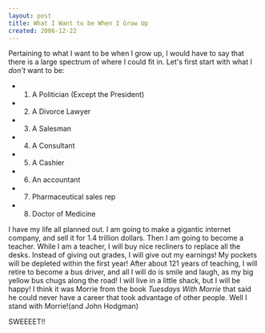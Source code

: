 ```yaml
---
layout: post
title: What I Want to be When I Grow Up
created: 2006-12-22
---
```

Pertaining to what I want to be when I grow up, I would have to say that there is a large spectrum of where I could fit in. Let's first start with what I _don't_ want to be:

- 1) A Politician (Except the President)
- 2) A Divorce Lawyer
- 3) A Salesman
- 4) A Consultant
- 5) A Cashier
- 6) An accountant
- 7) Pharmaceutical sales rep
- 8) Doctor of Medicine

I have my life all planned out. I am going to make a gigantic internet company, and sell it for 1.4 trillion dollars. Then I am going to become a teacher. While I am a teacher, I will buy nice recliners to replace all the desks. Instead of giving out grades, I will give out my earnings! My pockets will be depleted within the first year! After about 121 years of teaching, I will retire to become a bus driver, and all I will do is smile and laugh, as my big yellow bus chugs along the road! I will live in a little shack, but I will be happy! I think it was Morrie from the book *Tuesdays With Morrie* that said he could never have a career that took advantage of other people. Well I stand with Morrie!(and John Hodgman)

SWEEEET!!